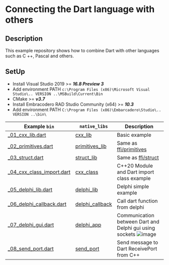 # Connecting the Dart language with others

## Description
This example repository shows how to combine Dart with other languages such as C ++, Pascal and others.

## SetUp
* Install Visual Studio 2019 >= ***16.8 Preview 3*** 
* Add environment PATH `c:\Program Files (x86)\Microsoft Visual Studio\.. VERSION ..\MSBuild\Current\Bin`
* CMake >= ***v3.7*** 
* Install Embracodero RAD Studio Community (x64) >= ***10.3***
* Add environment PATH `C:\Program Files (x86)\Embarcadero\Studio\.. VERSION ..\bin\`

| Example `bin` | `native_libs` | Description |
| --- | --- | --- |
| [_01_cxx_lib.dart](https://github.com/ilopX/connecting_dart_lang_with_others/blob/main/bin/_01_cxx_lib.dart) | [cxx_lib](https://github.com/ilopX/connecting_dart_lang_with_others/blob/main/native_libs/cxx_lib/lib_cxx.c) | Basic example |
| [_02_primitives.dart](https://github.com/ilopX/connecting_dart_lang_with_others/blob/main/bin/_02_primitives.dart)  | [primitives_lib](https://github.com/ilopX/connecting_dart_lang_with_others/blob/main/native_libs/primitives_lib/math.c)| Same as [ffi/primitives](https://github.com/dart-lang/samples/tree/master/ffi/primitives) |
| [_03_struct.dart](https://github.com/ilopX/connecting_dart_lang_with_others/blob/main/bin/_03_struct.dart) | [struct_lib](https://github.com/ilopX/connecting_dart_lang_with_others/blob/main/native_libs/struct_lib/struct.c)   | Same as [ffi/struct](https://github.com/dart-lang/samples/tree/master/ffi/structs)         |
| [_04_cxx_class_import.dart](https://github.com/ilopX/connecting_dart_lang_with_others/blob/main/bin/_04_cxx_class_import.dart)  | [cxx_class](https://github.com/ilopX/connecting_dart_lang_with_others/blob/main/native_libs/cxx_class/cxx_class/CxxClass.ixx)  | C++20 Module and Dart import class example |
| [_05_delphi_lib.dart](https://github.com/ilopX/connecting_dart_lang_with_others/blob/main/bin/_05_delphi_lib.dart) | [delphi_lib](https://github.com/ilopX/connecting_dart_lang_with_others/blob/main/native_libs/delphi_lib/delphi_lib.dpr) | Delphi simple example |
| [_06_delphi_callback.dart](https://github.com/ilopX/connecting_dart_lang_with_others/blob/main/bin/_06_delphi_callback.dart) | [delphi_callback](https://github.com/ilopX/connecting_dart_lang_with_others/blob/main/native_libs/delphi_callback/delphi_callback.dpr) | Call dart function from delphi |
| [_07_delphi_gui.dart](https://github.com/ilopX/connecting_dart_lang_with_others/blob/main/bin/_07_delphi_gui.dart) | [delphi_app](https://github.com/ilopX/connecting_dart_lang_with_others/blob/main/native_libs/delphi_app/Unit4.pas) | Communication between Dart and Delphi gui using sockets ![image](https://user-images.githubusercontent.com/8049534/127860273-23200653-5925-4eaa-96cd-926bbabd6d5b.png) | 
| [_08_send_port.dart](https://github.com/ilopX/connecting_dart_lang_with_others/blob/main/bin/_08_send_port.dart) | [send_port](https://github.com/ilopX/connecting_dart_lang_with_others/blob/main/native_libs/send_port/send_port/main.cpp) | Send message to Dart ReceivePort from C++ | 
